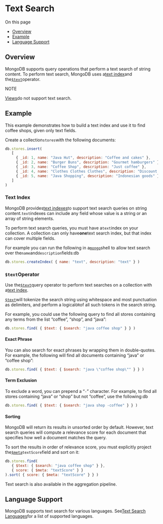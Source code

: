 # Text Search

On this page

* [Overview](https://docs.mongodb.com/manual/text-search/#overview)
* [Example](https://docs.mongodb.com/manual/text-search/#example)
* [Language Support](https://docs.mongodb.com/manual/text-search/#language-support)

## Overview

MongoDB supports query operations that perform a text search of string content. To perform text search, MongoDB uses a[text index](https://docs.mongodb.com/manual/core/index-text/#index-feature-text)and the[`$text`](https://docs.mongodb.com/manual/reference/operator/query/text/#op._S_text)operator.

NOTE

[Views](https://docs.mongodb.com/manual/core/views/)do not support text search.

## Example

This example demonstrates how to build a text index and use it to find coffee shops, given only text fields.

Create a collection`stores`with the following documents:

```js
db.stores.insert(
   [
     { _id: 1, name: "Java Hut", description: "Coffee and cakes" },
     { _id: 2, name: "Burger Buns", description: "Gourmet hamburgers" },
     { _id: 3, name: "Coffee Shop", description: "Just coffee" },
     { _id: 4, name: "Clothes Clothes Clothes", description: "Discount clothing" },
     { _id: 5, name: "Java Shopping", description: "Indonesian goods" }
   ]
)
```

### Text Index

MongoDB provides[text indexes](https://docs.mongodb.com/manual/core/index-text/#index-feature-text)to support text search queries on string content.`text`indexes can include any field whose value is a string or an array of string elements.

To perform text search queries, you must have a`text`index on your collection. A collection can only have**one**text search index, but that index can cover multiple fields.

For example you can run the following in a[`mongo`](https://docs.mongodb.com/manual/reference/program/mongo/#bin.mongo)shell to allow text search over the`name`and`description`fields:db

```js
db.stores.createIndex( { name: "text", description: "text" } )
```

### `$text`Operator

Use the[`$text`](https://docs.mongodb.com/manual/reference/operator/query/text/#op._S_text)query operator to perform text searches on a collection with a[text index](https://docs.mongodb.com/manual/core/index-text/#index-feature-text).

[`$text`](https://docs.mongodb.com/manual/reference/operator/query/text/#op._S_text)will tokenize the search string using whitespace and most punctuation as delimiters, and perform a logical`OR`of all such tokens in the search string.

For example, you could use the following query to find all stores containing any terms from the list “coffee”, “shop”, and “java”:

```js
db.stores.find( { $text: { $search: "java coffee shop" } } )
```

#### Exact Phrase

You can also search for exact phrases by wrapping them in double-quotes. For example, the following will find all documents containing “java” or “coffee shop”:

```js
db.stores.find( { $text: { $search: "java \"coffee shop\"" } } )
```

#### Term Exclusion

To exclude a word, you can prepend a “`-`” character. For example, to find all stores containing “java” or “shop” but not “coffee”, use the following:db

```js
db.stores.find( { $text: { $search: "java shop -coffee" } } )
```

#### Sorting

MongoDB will return its results in unsorted order by default. However, text search queries will compute a relevance score for each document that specifies how well a document matches the query.

To sort the results in order of relevance score, you must explicitly project the[`$meta`](https://docs.mongodb.com/manual/reference/operator/projection/meta/#proj._S_meta)`textScore`field and sort on it:

```js
db.stores.find(
   { $text: { $search: "java coffee shop" } },
   { score: { $meta: "textScore" } }
).sort( { score: { $meta: "textScore" } } )
```

Text search is also available in the aggregation pipeline.

## Language Support

MongoDB supports text search for various languages. See[Text Search Languages](https://docs.mongodb.com/manual/reference/text-search-languages/)for a list of supported languages.

